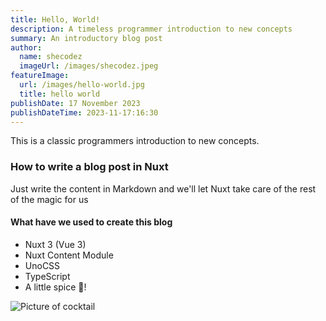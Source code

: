 ```yaml
---
title: Hello, World!
description: A timeless programmer introduction to new concepts
summary: An introductory blog post
author:
  name: shecodez
  imageUrl: /images/shecodez.jpeg
featureImage:
  url: /images/hello-world.jpg
  title: hello world
publishDate: 17 November 2023
publishDateTime: 2023-11-17:16:30
---
```


This is a classic programmers introduction to new concepts.

### How to write a blog post in Nuxt

Just write the content in Markdown and we'll let Nuxt take care of the rest of the magic for us

#### What have we used to create this blog

- Nuxt 3 (Vue 3)
- Nuxt Content Module
- UnoCSS
- TypeScript
- A little spice 🥵!

![Picture of cocktail](/images/fireball-highball.jpg)

